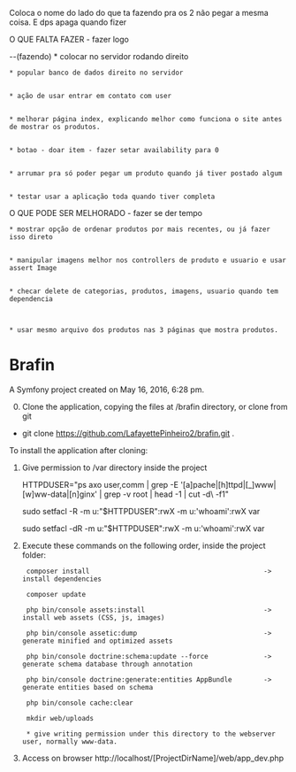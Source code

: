 
Coloca o nome do lado do que ta fazendo pra os 2 não pegar a mesma coisa. E dps apaga quando fizer

O QUE FALTA FAZER - fazer logo



  --(fazendo)  * colocar no servidor rodando direito

    * popular banco de dados direito no servidor


    * ação de usar entrar em contato com user


    * melhorar página index, explicando melhor como funciona o site antes de mostrar os produtos.

    
    * botao - doar item - fazer setar availability para 0


    * arrumar pra só poder pegar um produto quando já tiver postado algum


    * testar usar a aplicação toda quando tiver completa




O QUE PODE SER MELHORADO - fazer se der tempo


    * mostrar opção de ordenar produtos por mais recentes, ou já fazer isso direto


    * manipular imagens melhor nos controllers de produto e usuario e usar assert Image


    * checar delete de categorias, produtos, imagens, usuario quando tem dependencia



    * usar mesmo arquivo dos produtos nas 3 páginas que mostra produtos.



Brafin
======

A Symfony project created on May 16, 2016, 6:28 pm.


0) Clone the application, copying the files at /brafin directory, or clone from git 

 - git clone https://github.com/LafayettePinheiro2/brafin.git .

To install the application after cloning:


1) Give permission to /var directory inside the project

    HTTPDUSER="ps axo user,comm | grep -E '[a]pache|[h]ttpd|[_]www|[w]ww-data|[n]ginx' | grep -v root | head -1 | cut -d\  -f1"

    sudo setfacl -R -m u:"$HTTPDUSER":rwX -m u:'whoami':rwX var

    sudo setfacl -dR -m u:"$HTTPDUSER":rwX -m u:'whoami':rwX var

2) Execute these commands on the following order, inside the project folder:

        composer install                                            -> install dependencies
        
        composer update         
        
        php bin/console assets:install                              -> install web assets (CSS, js, images)
        
        php bin/console assetic:dump                                -> generate minified and optimized assets
        
        php bin/console doctrine:schema:update --force              -> generate schema database through annotation
        
        php bin/console doctrine:generate:entities AppBundle        -> generate entities based on schema
        
        php bin/console cache:clear
        
        mkdir web/uploads 
        
        * give writing permission under this directory to the webserver user, normally www-data.


3) Access on browser http://localhost/[ProjectDirName]/web/app_dev.php
